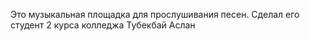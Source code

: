 Это музыкальная площадка для прослушивания песен. Сделал его студент 2 курса колледжа Тубекбай Аслан 
